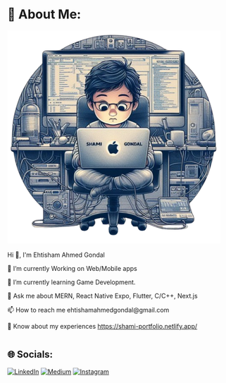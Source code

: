 # 💫 About Me:
<div style="display: flex; flex-wrap: wrap; align-items: center;">
  <div style="flex: 1 1 300px; margin-right: 20px;">
    <img src="./LandingImage-0HswxDEm.png" alt="Alt text" style="width: 100%; height: auto;">
  </div>
  <div style="flex: 2 1 300px;">
    <p>Hi 👋, I'm Ehtisham Ahmed Gondal</p>
    <p>🔭 I’m currently Working on Web/Mobile apps</p>
    <p>🌱 I’m currently learning Game Development.</p>
    <p>💬 Ask me about MERN, React Native Expo, Flutter, C/C++, Next.js</p>
    <p>📫 How to reach me ehtishamahmedgondal@gmail.com</p>
    <p>📄 Know about my experiences <a href="https://shami-portfolio.netlify.app/">https://shami-portfolio.netlify.app/</a></p>
  </div>
</div>

## 🌐 Socials:
[![LinkedIn](https://img.shields.io/badge/LinkedIn-%230077B5.svg?logo=linkedin&logoColor=white)](https://www.linkedin.com/in/ehtisham-ahmed-gondal-314019289/) [![Medium](https://img.shields.io/badge/Medium-12100E?logo=medium&logoColor=white)](https://medium.com/@ehtishamahmedgondal)
[![Instagram](https://img.shields.io/badge/Instagram-%23E4405F.svg?logo=instagram&logoColor=white)](https://instagram.com/yourinstagramprofile)
